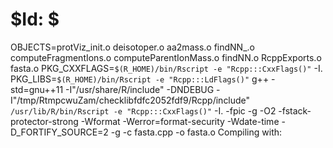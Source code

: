 # $Id: $


OBJECTS=protViz_init.o deisotoper.o aa2mass.o findNN_.o computeFragmentIons.o computeParentIonMass.o findNN.o RcppExports.o fasta.o
PKG_CXXFLAGS=`$(R_HOME)/bin/Rscript -e "Rcpp:::CxxFlags()"` -I.
PKG_LIBS=`$(R_HOME)/bin/Rscript -e "Rcpp:::LdFlags()"` 
g++ -std=gnu++11 -I"/usr/share/R/include" -DNDEBUG  -I"/tmp/RtmpcwuZam/checklibfdfc2052fdf9/Rcpp/include"   `/usr/lib/R/bin/Rscript -e "Rcpp:::CxxFlags()"` -I. -fpic  -g -O2 -fstack-protector-strong -Wformat -Werror=format-security -Wdate-time -D_FORTIFY_SOURCE=2 -g -c fasta.cpp -o fasta.o
Compiling with: 

